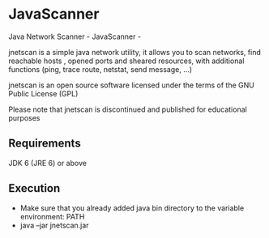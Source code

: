 # JavaScanner
Java Network Scanner - JavaScanner -

jnetscan is a simple java network utility, it allows you to scan networks, find reachable hosts , opened ports and sheared resources, with additional functions (ping, trace route, netstat, send message, ...)

jnetscan is an open source software licensed under the terms of the GNU Public License (GPL)

Please note that jnetscan is discontinued and published for educational purposes

## Requirements

JDK 6 (JRE 6) or above

## Execution
- Make sure that you already added java bin directory to the variable environment: PATH
- java –jar jnetscan.jar
